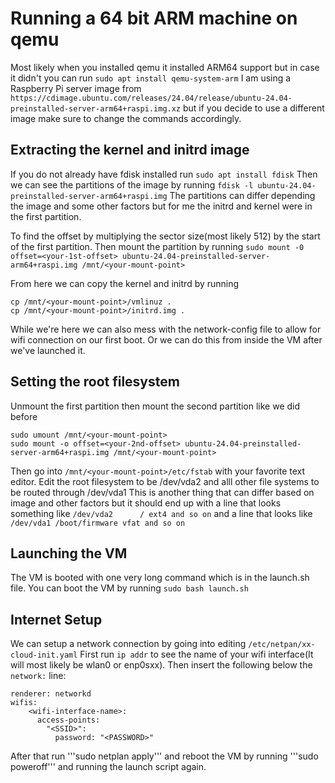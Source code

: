 # Running a 64 bit ARM machine on qemu

Most likely when you installed qemu it installed ARM64 support but in case it didn't you can run ```sudo apt install qemu-system-arm```
I am using a Raspberry Pi server image from ```https://cdimage.ubuntu.com/releases/24.04/release/ubuntu-24.04-preinstalled-server-arm64+raspi.img.xz``` but if you decide to use a different image make sure to change the commands accordingly.
## Extracting the kernel and initrd image

If you do not already have fdisk installed run ```sudo apt install fdisk```
Then we can see the partitions of the image by running ```fdisk -l ubuntu-24.04-preinstalled-server-arm64+raspi.img```
The partitions can differ depending the image and some other factors but for me the initrd and kernel were in the first partition.

To find the offset by multiplying the sector size(most likely 512) by the start of the first partition.
Then mount the partition by running ```sudo mount -0 offset=<your-1st-offset> ubuntu-24.04-preinstalled-server-arm64+raspi.img /mnt/<your-mount-point>```

From here we can copy the kernel and initrd by running
```
cp /mnt/<your-mount-point>/vmlinuz .
cp /mnt/<your-mount-point>/initrd.img .
```

While we're here we can also mess with the network-config file to allow for wifi connection on our first boot. Or we can do this from inside the VM after we've launched it.

## Setting the root filesystem

Unmount the first partition then mount the second partition like we did before
```
sudo umount /mnt/<your-mount-point>
sudo mount -o offset=<your-2nd-offset> ubuntu-24.04-preinstalled-server-arm64+raspi.img /mnt/<your-mount-point>
```
Then go into ```/mnt/<your-mount-point>/etc/fstab``` with your favorite text editor.
Edit the root filesystem to be /dev/vda2 and alll other file systems to be routed through /dev/vda1
This is another thing that can differ based on image and other factors but it should end up with a line that looks something like ```/dev/vda2		/ ext4 and so on``` and a line that looks like ```/dev/vda1	/boot/firmware vfat and so on```

## Launching the VM

The VM is booted with one very long command which is in the launch.sh file. You can boot the VM by running ```sudo bash launch.sh```

## Internet Setup

We can setup a network connection by going into editing ```/etc/netpan/xx-cloud-init.yaml```
First run ```ip addr``` to see the name of your wifi interface(It will most likely be wlan0 or enp0sxx). Then insert the following below the ```network:``` line:
```
renderer: networkd
wifis:
    <wifi-interface-name>:
      access-points:
        "<SSID>":
          password: "<PASSWORD>"
```

After that run '''sudo netplan apply''' and reboot the VM by running '''sudo poweroff''' and running the launch script again.
